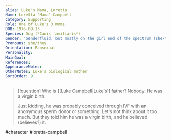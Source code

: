 ```yaml
---
alias: Luke's Mama, Loretta
Name: Loretta 'Mama' Campbell
Category: Supporting
Role: One of Luke's 3 moms.
DOB: 1976-09-13
Species: Dog (*Canis familiaris*)
Gender: "Genderfluid, but mostly on the girl end of the spectrum (she/they)"
Pronouns: she/they
Orientation: Pansexual
Personality:
MainGoal:
References:
AppearanceNotes:
OtherNotes: Luke's biological mother
SortOrder: 9
---
```


>[!question] Who is [[Luke Campbell|Luke's]] father?
>Nobody. He was a virgin birth.
>
>Just kidding, he was probably conceived through IVF with an anonymous sperm donor or something. Let's not think about it too much. But they told him he was a virgin birth, and he believed (believes?) it.

#character #loretta-campbell